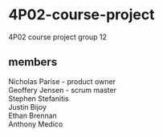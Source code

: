 # 4P02-course-project
4P02 course project group 12
## members
Nicholas Parise - product owner  
Geoffery Jensen - scrum master  
Stephen Stefanitis  
Justin Bijoy  
Ethan Brennan  
Anthony Medico  
